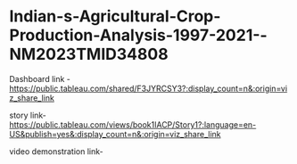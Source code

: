 # Indian-s-Agricultural-Crop-Production-Analysis-1997-2021--NM2023TMID34808

Dashboard link - https://public.tableau.com/shared/F3JYRCSY3?:display_count=n&:origin=viz_share_link

story link- https://public.tableau.com/views/book1IACP/Story1?:language=en-US&publish=yes&:display_count=n&:origin=viz_share_link

video demonstration link-
